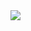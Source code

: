 <img src="https://github-readme-stats.vercel.app/api?username=0xF1378&&show_icons=true&title_color=ffffff&icon_color=bb2acf&text_color=daf7dc&bg_color=151515">
